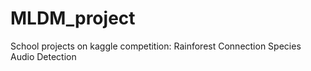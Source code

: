 # MLDM_project
School projects on kaggle competition: Rainforest Connection Species Audio Detection
